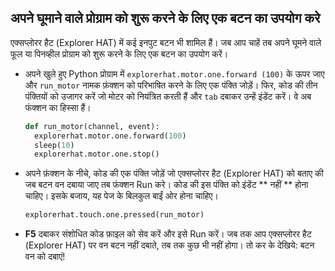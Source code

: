 ## अपने घूमाने वाले प्रोग्राम को शुरू करने के लिए एक बटन का उपयोग करे

एक्सप्लोरर हैट (Explorer HAT) में कई इनपुट बटन भी शामिल हैं। जब आप चाहें तब अपने घूमने वाले फूल या पिनव्हील प्रोग्राम को शुरू करने के लिए एक बटन का उपयोग करें।

- अपने खुले हुए Python प्रोग्राम में `explorerhat.motor.one.forward (100)` के ऊपर जाए और `run_motor` नामक फ़ंक्शन को परिभाषित करने के लिए एक पंक्ति जोड़ें। फिर, कोड की तीन पंक्तियों को उजागर करें जो मोटर को नियंत्रित करती हैं और `tab` दबाकर उन्हें इंडेंट करें। वे अब फंक्शन का हिस्सा हैं।
    
    ```python
    def run_motor(channel, event):
      explorerhat.motor.one.forward(100)
      sleep(10)
      explorerhat.motor.one.stop()
    ```

- अपने फ़ंक्शन के नीचे, कोड की एक पंक्ति जोड़ें जो एक्सप्लोरर हैट (Explorer HAT) को बताए की जब बटन वन दबाया जाए तब फंक्शन Run करे। कोड की इस पंक्ति को इंडेंट ** नहीं ** होना चाहिए। इसके बजाय, यह पेज के बिलकुल बाईं ओर होना चाहिए।
    
    ```python
    explorerhat.touch.one.pressed(run_motor)
    ```

- **F5** दबाकर संशोधित कोड फ़ाइल को सेव करें और इसे Run करें। जब तक आप एक्सप्लोरर हैट (Explorer HAT) पर वन बटन नहीं दबाते, तब तक कुछ भी नहीं होगा। तो कर के देखिये: बटन वन को दबाएं!